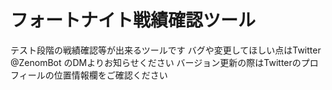 # フォートナイト戦績確認ツール

テスト段階の戦績確認等が出来るツールです
バグや変更してほしい点はTwitter @ZenomBot のDMよりお知らせください
バージョン更新の際はTwitterのプロフィールの位置情報欄をご確認ください
